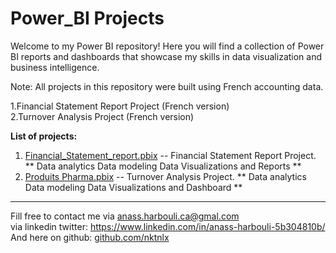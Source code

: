 # Power_BI Projects

Welcome to my Power BI repository! Here you will find a collection of Power BI reports and dashboards that showcase my skills in data visualization and business intelligence.

Note: All projects in this repository were built using French accounting data.


1.Financial Statement Report Project (French version) <br>
2.Turnover Analysis Project (French version)

**List of projects:**
1. [Financial_Statement_report.pbix](https://github.com/HarbouliCA/Power_BI/blob/main/Financial_Statement_report/Financial_Statement_report.pbix) -- Financial Statement Report Project. ** Data analytics  Data modeling  Data Visualizations and Reports **
1. [Produits Pharma.pbix](https://github.com/HarbouliCA/Power_BI/blob/main/Produits%20Pharma%20sales%20Analysis/Produits%20Pharma.pbix) -- Turnover Analysis Project. ** Data analytics  Data modeling  Data Visualizations and Dashboard **



--------------------------------------------
Fill free to contact me via anass.harbouli.ca@gmal.com  
via linkedin twitter: https://www.linkedin.com/in/anass-harbouli-5b304810b/   
And here on github: [github.com/nktnlx ](https://github.com/HarbouliCA)
